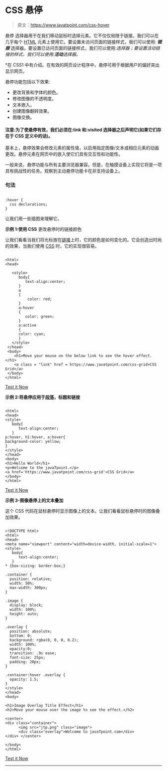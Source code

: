 # CSS 悬停

> 原文：<https://www.javatpoint.com/css-hover>

悬停 选择器用于在我们移动鼠标时选择元素。它不仅仅局限于链接。我们可以在几乎每个 [HTML](https://www.javatpoint.com/html-tutorial) 元素上使用它。要设置未访问页面的链接样式，我们可以使用: ***链接*** 选择器。要设置已访问页面的链接样式，我们可以使用:*选择器；要设置活动链接的样式，我们可以使用:**活动**选择器。*

 *在 CSS1 中有介绍。在有效的网页设计程序中，悬停可用于根据用户的偏好突出显示网页。

悬停功能包括以下效果:

*   更改背景和字体的颜色。
*   修改图像的不透明度。
*   文本嵌入。
*   创建图像翻转效果。
*   图像交换。

#### 注意:为了使悬停有效，我们必须在:link 和:visited 选择器之后声明它(如果它们存在于 CSS 定义中的话)。

基本上，悬停效果会修改元素的属性值，以启用指定图像/文本或相应元素的动画更改。悬停元素在网页中的嵌入使它们具有交互性和功能性。

一般来说，悬停功能与所有主要浏览器兼容。但是，在触摸设备上实现它将是一项具有挑战性的任务。观察到主动悬停功能卡在非支持设备上。

### 句法

```

:hover {
  css declarations;
}

```

让我们用一些插图来理解它。

**示例 1:使用 CSS** 更改悬停时的链接颜色

让我们看看当我们将光标放在[链接](https://www.javatpoint.com/html-link-tag)上时，它的颜色是如何变化的。它会创造出时尚的效果，当我们使用 [CSS](https://www.javatpoint.com/css-tutorial) 时，它的实现很容易。

```

<html>
<head>

   <style>
      body{
         text-align:center;
      }
      a
      {
          color: red;
      }
      a:hover 
      { 
         color: green; 
      }            
      a:active
      {
      color: cyan;
      }
   </style>
 </head>
 <body>
    <h1>Move your mouse on the below link to see the hover effect.</h1>
    <a class = "link" href = https://www.javatpoint.com/css-grid>CSS Grid</a>
 </body>
</html>

```

[Test it Now](https://www.javatpoint.com/oprweb/test.jsp?filename=CSSHover)

**示例 2:将悬停应用于[段落](https://www.javatpoint.com/html-paragraph)，标题和链接**

```

<html>
<head>
<style>
   body{
      text-align:center;
   }
p:hover, h1:hover, a:hover{
background-color: yellow;
}
</style>
</head>
<body>
<h1>Hello World</h1>
<p>Welcome to the javaTpoint.</p>
<a href='https://www.javatpoint.com/css-grid'>CSS Grid</a>
</body>
</html>

```

[Test it Now](https://www.javatpoint.com/oprweb/test.jsp?filename=CSSHover2)

**示例 3-图像悬停上的文本叠加**

这个 CSS 代码在鼠标悬停时显示图像上的文本。让我们看看鼠标悬停时的图像叠加效果。

```

<!DOCTYPE html>
<html>
<head>
<meta name="viewport" content="width=device-width, initial-scale=1">
<style>
   body{
      text-align:center;
   }
* {box-sizing: border-box;}

.container {
  position: relative;
  width: 50%;
  max-width: 300px;
}

.image {
  display: block;
  width: 100%;
  height: auto;
}

.overlay {
  position: absolute; 
  bottom: 0; 
  background: rgba(0, 0, 0, 0.2); 
  width: 100%;
  opacity:0; 
  transition: .9s ease;
  font-size: 25px;
  padding: 20px;
}

.container:hover .overlay {
  opacity: 1.5;
}
</style>
</head>
<body>

<h1>Image Overlay Title Effect</h1>
<h2>Move your mouse over the image to see the effect.</h2>

<center>
<div class="container">
      <img src="jtp.png" class="image">
      <div class="overlay">Welcome to javaTpoint.com</div>
</div> </center>

</body>
</html>

```

[Test it Now](https://www.javatpoint.com/oprweb/test.jsp?filename=CSSHover3)

* * **